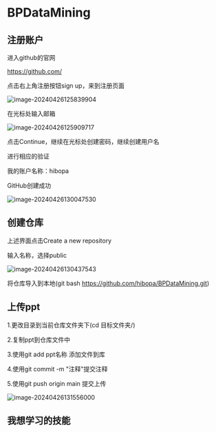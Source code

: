 # BPDataMining
## 注册账户

进入github的官网

https://github.com/

点击右上角注册按钮sign up，来到注册页面

![image-20240426125839904](E:\BPDataMining\pic\image-20240426125839904.png)

在光标处输入邮箱

![image-20240426125909717](E:\BPDataMining\pic\image-20240426125909717.png)

点击Continue，继续在光标处创建密码，继续创建用户名

进行相应的验证

我的账户名称：hibopa

GitHub创建成功

![image-20240426130047530](E:\BPDataMining\pic\image-20240426130047530.png)

## 创建仓库

上述界面点击Create a new repository

输入名称，选择public

![image-20240426130437543](E:\BPDataMining\pic\image-20240426130437543.png)

将仓库导入到本地(git bash https://github.com/hibopa/BPDataMining.git)

## 上传ppt

1.更改目录到当前仓库文件夹下(cd 目标文件夹/)

2.复制ppt到仓库文件中

3.使用git add ppt名称 添加文件到库

4.使用git commit -m "注释"提交注释

5.使用git push origin main 提交上传

![image-20240426131556000](E:\BPDataMining\pic\image-20240426131556000.png)

## 我想学习的技能


